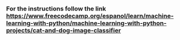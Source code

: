 ### For the instructions follow the link https://www.freecodecamp.org/espanol/learn/machine-learning-with-python/machine-learning-with-python-projects/cat-and-dog-image-classifier <br>